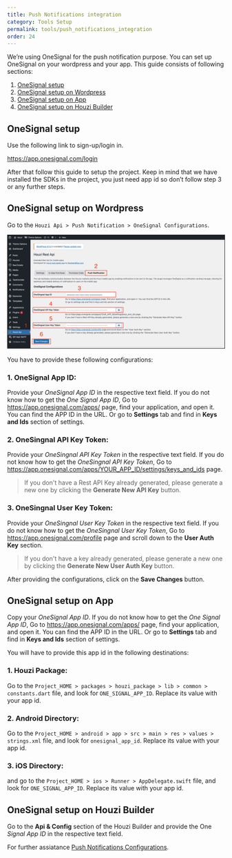 ```yaml
---
title: Push Notifications integration
category: Tools Setup
permalink: tools/push_notifications_integration
order: 24
---
```


We’re using OneSignal for the push notification purpose. You can set up OneSignal on your wordpress and your app. This guide consists of following sections:

1. [OneSignal setup](#onesignal-setup)  
2. [OneSignal setup on Wordpress](#onesignal-setup-on-wordpress)
3. [OneSignal setup on App](#onesignal-setup-on-app)  
4. [OneSignal setup on Houzi Builder](#onesignal-setup-on-houzi-builder)

## OneSignal setup

Use the following link to sign-up/login in.

https://app.onesignal.com/login

After that follow this guide to setup the project. Keep in mind that we have installed the SDKs in the project, you just need app id so don’t follow step 3 or any further steps.

## OneSignal setup on Wordpress

Go to the `Houzi Api > Push Notification > OneSignal Configurations`.

<img src="../../images/one-signal-wordpress-config.png" alt="one-signal-wordpress-config" title="one-signal-wordpress-config" border="1px solid"/>  

You have to provide these following configurations:

### 1. OneSignal App ID:

Provide your *OneSignal App ID* in the respective text field. If you do not know how to get the *One Signal App ID*, Go to https://app.onesignal.com/apps/ page, find your application, and open it. You can find the APP ID in the URL.
Or go to **Settings** tab and find in **Keys and Ids** section of settings.

### 2. OneSingnal API Key Token:

Provide your *OneSingnal API Key Token* in the respective text field. If you do not know how to get the *OneSingnal API Key Token*, Go to https://app.onesignal.com/apps/YOUR_APP_ID/settings/keys_and_ids page.

> If you don't have a Rest API Key already generated, please generate a new one by clicking the **Generate New API Key** button.


### 3. OneSingnal User Key Token:

Provide your *OneSingnal User Key Token* in the respective text field. If you do not know how to get the *OneSingnal User Key Token*, Go to https://app.onesignal.com/profile page and scroll down to the **User Auth Key** section.

> If you don't have a key already generated, please generate a new one by clicking the **Generate New User Auth Key** button.


After providing the configurations, click on the **Save Changes** button.


## OneSignal setup on App

Copy your *OneSignal App ID*. If you do not know how to get the *One Signal App ID*, Go to https://app.onesignal.com/apps/ page, find your application, and open it. You can find the APP ID in the URL.
Or go to **Settings** tab and find in **Keys and Ids** section of settings.

You will have to provide this app id in the following destinations:

### 1. Houzi Package:

Go to the `Project_HOME > packages > houzi_package > lib > common > constants.dart` file, and look for `ONE_SIGNAL_APP_ID`. Replace its value with your app id.

### 2. Android Directory:

Go to the `Project_HOME > android > app > src > main > res > values > strings.xml` file, and look for `onesignal_app_id`. Replace its value with your app id.

### 3. iOS Directory:

 and go to the `Project_HOME > ios > Runner > AppDelegate.swift` file, and look for `ONE_SIGNAL_APP_ID`. Replace its value with your app id.


 ## OneSignal setup on Houzi Builder

 Go to the **Api & Config** section of  the Houzi Builder and provide the One *Signal App ID* in the respective text field. 
 
For further assiatance [Push Notifications Configurations](/houzi-builder/api_config_setup#push-notification-configurations).   